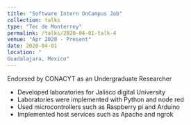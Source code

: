 ```yaml
---
title: "Software Intern OnCampus Job"
collection: talks
type: "Tec de Monterrey"
permalink: /talks/2020-04-01-talk-4
venue: "Apr 2020 - Present"
date: 2020-04-01
location: "
Guadalajara, Mexico"
---
```


 Endorsed by CONACYT as an Undergraduate Researcher

* Developed laboratories for Jalisco digital University
* Laboratories were implemented with Python and node red
* Used microcontrollers such as Raspberry pi and Arduino
* Implemented host services such as Apache and ngrok
